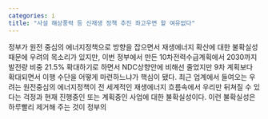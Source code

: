 ```yaml
---
categories: i
title: "사설 해상풍력 등 신재생 정책 추진 좌고우면 할 여유없다"
---
```

정부가 원전 중심의 에너지정책으로 방향을 잡으면서 재생에너지 확산에 대한 불확실성 때문에 우려의 목소리가 있지만, 이번 정부에서 만든 10차전력수급계획에서 2030까지 발전량 비중 21.5% 확대하기로 하면서 NDC상향안에 비해선 줄었지만 9차 계획보다 확대되면서 이행 수단을 어떻게 마련하느냐가 핵심이 됐다. 최근 업계에서 들여오는 우려는 원전중심의 에너지정책이 전 세계적인 재생에너지 흐름속에서 우리만 뒤쳐질 수 있다는 걱정과 현재 진행중인 또는 계획중인 사업에 대한 불확실성이다. 이런 불확실성은 하루빨리 제거해 주는 것이 정부의 